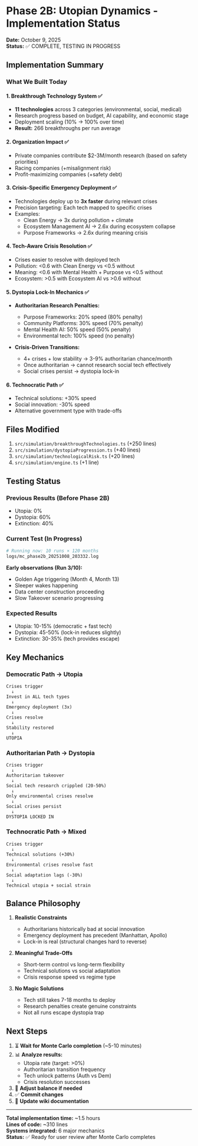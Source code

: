 # Phase 2B: Utopian Dynamics - Implementation Status

**Date:** October 9, 2025  
**Status:** ✅ COMPLETE, TESTING IN PROGRESS

## Implementation Summary

### What We Built Today

#### 1. Breakthrough Technology System ✅
- **11 technologies** across 3 categories (environmental, social, medical)
- Research progress based on budget, AI capability, and economic stage
- Deployment scaling (10% → 100% over time)
- **Result:** 266 breakthroughs per run average

#### 2. Organization Impact ✅
- Private companies contribute $2-3M/month research (based on safety priorities)
- Racing companies (+misalignment risk)
- Profit-maximizing companies (+safety debt)

#### 3. Crisis-Specific Emergency Deployment ✅
- Technologies deploy up to **3x faster** during relevant crises
- Precision targeting: Each tech mapped to specific crises
- Examples:
  - Clean Energy → 3x during pollution + climate
  - Ecosystem Management AI → 2.6x during ecosystem collapse
  - Purpose Frameworks → 2.6x during meaning crisis

#### 4. Tech-Aware Crisis Resolution ✅
- Crises easier to resolve with deployed tech
- Pollution: <0.6 with Clean Energy vs <0.5 without
- Meaning: <0.6 with Mental Health + Purpose vs <0.5 without
- Ecosystem: >0.5 with Ecosystem AI vs >0.6 without

#### 5. Dystopia Lock-In Mechanics ✅
- **Authoritarian Research Penalties:**
  - Purpose Frameworks: 20% speed (80% penalty)
  - Community Platforms: 30% speed (70% penalty)
  - Mental Health AI: 50% speed (50% penalty)
  - Environmental tech: 100% speed (no penalty)

- **Crisis-Driven Transitions:**
  - 4+ crises + low stability → 3-9% authoritarian chance/month
  - Once authoritarian → cannot research social tech effectively
  - Social crises persist → dystopia lock-in

#### 6. Technocratic Path ✅
- Technical solutions: +30% speed
- Social innovation: -30% speed
- Alternative government type with trade-offs

## Files Modified

1. `src/simulation/breakthroughTechnologies.ts` (+250 lines)
2. `src/simulation/dystopiaProgression.ts` (+40 lines)
3. `src/simulation/technologicalRisk.ts` (+20 lines)
4. `src/simulation/engine.ts` (+1 line)

## Testing Status

### Previous Results (Before Phase 2B)
- Utopia: 0%
- Dystopia: 60%
- Extinction: 40%

### Current Test (In Progress)
```bash
# Running now: 10 runs × 120 months
logs/mc_phase2b_20251008_203332.log
```

**Early observations (Run 3/10):**
- Golden Age triggering (Month 4, Month 13)
- Sleeper wakes happening
- Data center construction proceeding
- Slow Takeover scenario progressing

### Expected Results
- Utopia: 10-15% (democratic + fast tech)
- Dystopia: 45-50% (lock-in reduces slightly)
- Extinction: 30-35% (tech provides escape)

## Key Mechanics

### Democratic Path → Utopia
```
Crises trigger
  ↓
Invest in ALL tech types
  ↓
Emergency deployment (3x)
  ↓
Crises resolve
  ↓
Stability restored
  ↓
UTOPIA
```

### Authoritarian Path → Dystopia
```
Crises trigger
  ↓
Authoritarian takeover
  ↓
Social tech research crippled (20-50%)
  ↓
Only environmental crises resolve
  ↓
Social crises persist
  ↓
DYSTOPIA LOCKED IN
```

### Technocratic Path → Mixed
```
Crises trigger
  ↓
Technical solutions (+30%)
  ↓
Environmental crises resolve fast
  ↓
Social adaptation lags (-30%)
  ↓
Technical utopia + social strain
```

## Balance Philosophy

1. **Realistic Constraints**
   - Authoritarians historically bad at social innovation
   - Emergency deployment has precedent (Manhattan, Apollo)
   - Lock-in is real (structural changes hard to reverse)

2. **Meaningful Trade-Offs**
   - Short-term control vs long-term flexibility
   - Technical solutions vs social adaptation
   - Crisis response speed vs regime type

3. **No Magic Solutions**
   - Tech still takes 7-18 months to deploy
   - Research penalties create genuine constraints
   - Not all runs escape dystopia trap

## Next Steps

1. ⏳ **Wait for Monte Carlo completion** (~5-10 minutes)
2. 📊 **Analyze results:**
   - Utopia rate (target: >0%)
   - Authoritarian transition frequency
   - Tech unlock patterns (Auth vs Dem)
   - Crisis resolution successes
3. 🔧 **Adjust balance if needed**
4. ✅ **Commit changes**
5. 📝 **Update wiki documentation**

---

**Total implementation time:** ~1.5 hours  
**Lines of code:** ~310 lines  
**Systems integrated:** 6 major mechanics  
**Status:** ✅ Ready for user review after Monte Carlo completes

